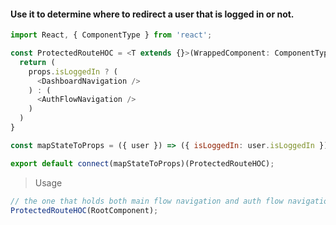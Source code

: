 #### Use it to determine where to redirect a user that is **logged in** or not.

```javascript
import React, { ComponentType } from 'react';

const ProtectedRouteHOC = <T extends {}>(WrappedComponent: ComponentType<T>) => (props: T) => {
  return (
    props.isLoggedIn ? (
      <DashboardNavigation />
    ) : (
      <AuthFlowNavigation />
    )
  )
}

const mapStateToProps = ({ user }) => ({ isLoggedIn: user.isLoggedIn });

export default connect(mapStateToProps)(ProtectedRouteHOC);
```

> Usage

```javascript
// the one that holds both main flow navigation and auth flow navigation
ProtectedRouteHOC(RootComponent);
```
